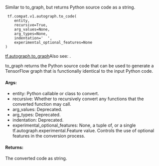 Similar to to_graph, but returns Python source code as a string.

```
 tf.compat.v1.autograph.to_code(
    entity,
    recursive=True,
    arg_values=None,
    arg_types=None,
    indentation='  ',
    experimental_optional_features=None
)
```
[tf.autograph.to_graph](https://tensorflow.google.cn/api_docs/python/tf/autograph/to_graph)Also see: .

to_graph returns the Python source code that can be used to generate a TensorFlow graph that is functionally identical to the input Python code.
#### Args:
- entity: Python callable or class to convert.
- recursive: Whether to recursively convert any functions that the converted function may call.
- arg_values: Deprecated.
- arg_types: Deprecated.
- indentation: Deprecated.
- experimental_optional_features: None, a tuple of, or a single tf.autograph.experimental.Feature value. Controls the use of optional features in the conversion process.
#### Returns:
The converted code as string.
